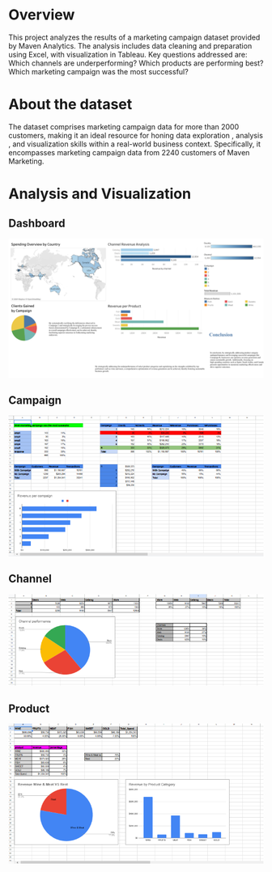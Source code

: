 # Overview
This project analyzes the results of a marketing campaign dataset provided by Maven Analytics. 
The analysis includes data cleaning and preparation using Excel, with visualization in Tableau.
Key questions addressed are: 
Which channels are underperforming?
Which products are performing best?
Which marketing campaign was the most successful?
# About the dataset
The dataset comprises marketing campaign data for more than 2000 customers, 
making it an ideal resource for honing data exploration , analysis , and
visualization skills within a real-world business context. Specifically,
it encompasses marketing campaign data from 2240 customers of Maven Marketing.
# Analysis and Visualization 
## Dashboard
![Dashboard](https://github.com/honnanes1/Marketing-Campaign-Analysis/blob/ae41f13b41c52e84378abe455375d9f05c503afa/image/Dashboard.png)

## Campaign
![Campaign](https://github.com/honnanes1/Marketing-Campaign-Analysis/blob/df4a40db427974c806eb0c2bb5e741f01e24b470/image/campaign.png)
## Channel 
![Channel](https://github.com/honnanes1/Marketing-Campaign-Analysis/blob/df4a40db427974c806eb0c2bb5e741f01e24b470/image/channel.png)
## Product 
![Product](https://github.com/honnanes1/Marketing-Campaign-Analysis/blob/df4a40db427974c806eb0c2bb5e741f01e24b470/image/product.png)
